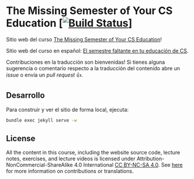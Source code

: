 # The Missing Semester of Your CS Education [[![Build Status](https://travis-ci.com/missing-semester/missing-semester.svg?branch=master)](https://travis-ci.com/missing-semester/missing-semester)]

Sitio web del curso [The Missing Semester of Your CS Education](https://missing.csail.mit.edu/)!

Sitio web del curso en español: [El semestre faltante en tu educación de CS](https://missing-semester-esp.github.io/).


Contribuciones en la traducción son bienvenidas! Si tienes alguna sugerencia
o comentario respecto a la traducción del contenido abre un *issue* o envía 
un *pull request* :+1:.

## Desarrollo 

Para construir y ver el sitio de forma local, ejecuta:

```bash
bundle exec jekyll serve -w
```

## License

All the content in this course, including the website source code, lecture notes, exercises, and lecture videos is licensed under Attribution-NonCommercial-ShareAlike 4.0 International [CC BY-NC-SA 4.0](https://creativecommons.org/licenses/by-nc-sa/4.0/). See [here](https://missing.csail.mit.edu/license) for more information on contributions or translations.
